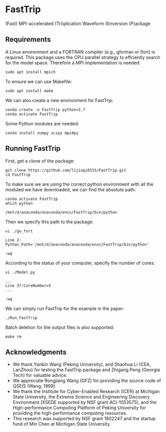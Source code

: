 # FastTrip
(Fast) MPI-accelerated (Tr)iplication Waveform (I)nversion (P)ackage

## Requirements
A Linux environment and a FORTRAN compiler (e.g., gfortran or ifort) is required.
This package uses the CPU parallel strategy to effciently search for the model space. Therefore a MPI implementation is needed:
```
sudo apt install mpich
```

To ensure we can use Makefile:
```
sudo apt install make
```

We can also create a new environment for FastTrip:
```
conda create -n FastTrip python=3.7
conda activate FastTrip
```

Some Python modules are needed:
```
conda install numpy scipy mpi4py
```

## Running FastTrip
First, get a clone of the package:
```
git clone https://github.com/lijiaqi0315/FastTrip.git
cd FastTrip
```
To make sure we are using the correct python environment with all the moduled we have downloaded, we can find the absolute path:
```
conda activate FastTrip
which python

/mnt/d/anaconda/anaconda/envs/FastTrip/bin/python
```
Then we specify this path to the package:
```
vi ./go_fort

Line 2: Python_Path='/mnt/d/anaconda/anaconda/envs/FastTrip/bin/python'

:wq
```

According to the status of your computer, specify the number of cores:
```
vi ./Model.py

...
Line 37:CoreNumber=5
...

:wq
```

We can simply run FastTrip for the example in the paper:
```
./Run_FastTrip
```

Batch deletion for the output files is also supported:
```
make rm
```

## Acknowledgments

* We thank Yanbin Wang (Peking University), and Shaohua Li (CEA, LanZhou) for testing the FastTrip package and Zhigang Peng (Georgia Tech) for valuable advice.
* We appreciate Rongjiang Wang (GFZ) for providing the source code of QSEIS (Wang, 1999).
* We thank the Institute for Cyber-Enabled Research (ICER) at Michigan State University, the Extreme Science and Engineering Discovery Environment (XSEDE supported by NSF grant ACI-1053575), and the High-performance Computing Platform of Peking University for providing the high-performance computing resources.
* This research was supported by NSF grant 1802247 and the startup fund of Min Chen at Michigan State University.
